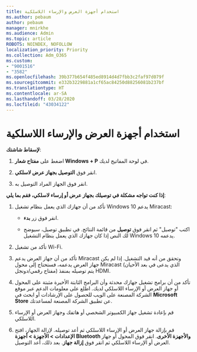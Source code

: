 ```yaml
---
title: استخدام أجهزة العرض والإرساء اللاسلكية
ms.author: pebaum
author: pebaum
manager: mnirkhe
ms.audience: Admin
ms.topic: article
ROBOTS: NOINDEX, NOFOLLOW
localization_priority: Priority
ms.collection: Adm_O365
ms.custom:
- "9001516"
- "3582"
ms.openlocfilehash: 39b377b654f485ed8914d4d7fbb3c2faf97d079f
ms.sourcegitcommit: e332b3229881a1cf65ac84250d88256081b237bf
ms.translationtype: HT
ms.contentlocale: ar-SA
ms.lasthandoff: 03/28/2020
ms.locfileid: "43034122"
---
```

# <a name="use-wireless-displays-or-docks"></a>استخدام أجهزة العرض والإرساء اللاسلكية

**لإسقاط شاشتك**:

1. اضغط على **مفتاح شعار Windows + P** في لوحة المفاتيح لديك.

2. انقر فوق **التوصيل بجهاز عرض لاسلكي**.

3. انقر فوق الجهاز المراد التوصيل به.

**إذا كنت تواجه مشكلة في توصيلك بجهاز عرض أو إرساء لاسلكي، فقم بما يلي**:

1. تأكد من أن جهازك الذي يعمل بنظام تشغيل Windows 10 يدعم Miracast: 

    - انقر فوق زر **بدء**.
    
    - اكتب "توصيل" ثم انقر فوق **توصيل** من قائمة النتائج. في تطبيق توصيل، سيوضح لك النص إذا كان جهازك الذي يعمل بنظام التشغيل Windows 10 يدعمه. 

2. تأكد من تشغيل Wi-Fi. 

3. تأكد من أن جهاز العرض يدعم Miracast وتحقق من أنه قيد التشغيل. إذا لم يكن جهاز العرض يدعمه، فستحتاج إلى محول Miracast (الذي يدعى في بعد الأحيان مفتاح رقمي/دونجل) يتم توصيله بمنفذ HDMI.

4. تأكد من أن برامج تشغيل جهازك محدثة وأن البرامج الثابتة الأخيرة مثبتة على المحول أو جهاز العرض أو الإرساء اللاسلكي لديك. اطلع على معلومات الدعم عبر موقع الشركة المصنعة على الويب للحصول على الإرشادات أو ابحث في **Microsoft Store** عن تطبيق الشركة المصنعة لمساعدتك.

5. قم بإعادة تشغيل جهاز الكمبيوتر الشخصي أو هاتفك وجهاز العرض أو الإرساء اللاسلكي.

6. قم بإزالة جهاز العرض أو الإرساء اللاسلكي ثم أعد توصيله. لإزالة الجهاز، افتح **الإعدادات > الأجهزة  > أجهزة Bluetooth والأجهزة الأخرى**. انقر فوق المحول أو جهاز العرض أو الإرساء اللاسلكي ثم انقر فوق **إزالة جهاز**. بعد ذلك، أعد التوصيل.
